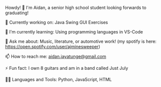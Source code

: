 Howdy! 👋
I'm Aidan, a senior high school student looking forwards to graduating!

🔭 Currently working on: Java Swing GUI Exercises 

🌱 I'm currently learning: Using programming languages in VS-Code

💬 Ask me about: Music, literature, or automotive work! (my spotify is here: https://open.spotify.com/user/ajminesweeper)

📫 How to reach me: aidan.jayatunge@gmail.com

⚡ Fun fact: I own 8 guitars and am in a band called Just July

👨‍💻 Languages and Tools: Python, JavaScript, HTML
